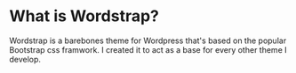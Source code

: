 # What is Wordstrap?
Wordstrap is a barebones theme for Wordpress that's based on the popular Bootstrap css framwork. I created it to act as a base for every other theme I develop.
